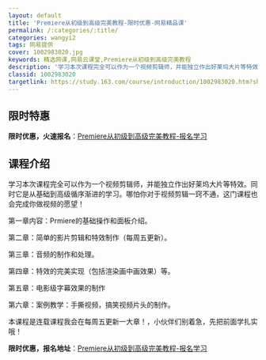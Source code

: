 ```yaml
---
layout: default
title: 'Premiere从初级到高级完美教程-限时优惠-网易精品课'
permalink: /:categories/:title/
categories: wangyi2
tags: 网易提供
cover: 1002983020.jpg
keywords: 精选网课,网易云课堂,Premiere从初级到高级完美教程
description: '学习本次课程完全可以作为一个视频剪辑师，并能独立作出好莱坞大片等特效。同时它是从基础到高级循序渐进的学习。哪怕你对于视频'
classid: 1002983020
targetlink: https://study.163.com/course/introduction/1002983020.htm?share=1&shareId=1025206652&utm_campaign=share&utm_medium=iphoneShare&utm_source=&utm_u=1025206652
---
```


## 限时特惠

**限时优惠，火速报名**：[Premiere从初级到高级完美教程-报名学习](https://study.163.com/course/introduction/1002983020.htm?share=1&shareId=1025206652&utm_campaign=share&utm_medium=iphoneShare&utm_source=&utm_u=1025206652)

## 课程介绍

学习本次课程完全可以作为一个视频剪辑师，并能独立作出好莱坞大片等特效。同时它是从基础到高级循序渐进的学习。哪怕你对于视频剪辑一窍不通，这门课程也会完成你做视频的愿望！

第一章内容：Prmiere的基础操作和面板介绍。

第二章：简单的影片剪辑和特效制作（每周五更新）。

第三章：音频的制作和处理。

第四章：特效的完美实现（包括渲染画中画效果）等。

第五章：电影级字幕效果的制作

第六章：案例教学：手撕视频，搞笑视频片头的制作。

本课程是连载课程我会在每周五更新一大章！，小伙伴们别着急，先把前面学扎实哦！

**限时优惠，报名地址**：[Premiere从初级到高级完美教程-报名学习](https://study.163.com/course/introduction/1002983020.htm?share=1&shareId=1025206652&utm_campaign=share&utm_medium=iphoneShare&utm_source=&utm_u=1025206652)

